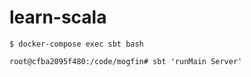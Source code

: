 # learn-scala

`$ docker-compose exec sbt bash`

`root@cfba2095f480:/code/mogfin# sbt 'runMain Server'`
